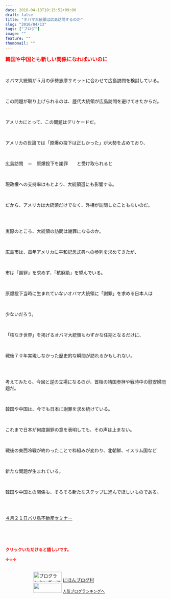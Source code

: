 ```yaml
---
date: 2016-04-13T18:15:52+09:00
draft: false
title: "オバマ大統領は広島訪問するのか"
slug: "2016/04/13"
tags: ["ブログ"]
image: ""
feature: ""
thumbnail: ""
---
```

<p><font color="#ff0000" size="3"><strong>韓国や中国とも新しい関係になればいいのに</strong></font></p><br/><p>オバマ大統領が５月の伊勢志摩サミットに合わせて広島訪問を検討している。<br/></p><br/><p>この問題が取り上げられるのは、歴代大統領が広島訪問を避けてきたからだ。<br/></p><br/><p>アメリカにとって、この問題はデリケードだ。<br/></p><br/><p>アメリカの世論では「原爆の投下は正しかった」が大勢を占めており、<br/></p><br/><p>広島訪問　＝　原爆投下を謝罪　　と受け取られると<br/></p><br/><p>現政権への支持率はもとより、大統領選にも影響する。<br/></p><br/><p>だから、アメリカは大統領だけでなく、外相が訪問したこともないのだ。</p><br/><br/><p>実際のところ、大統領の訪問は謝罪になるのか。<br/></p><br/><p>広島市は、毎年アメリカに平和記念式典への参列を求めてきたが、<br/></p><br/><p>市は「謝罪」を求めず、「核廃絶」を望んでいる。</p><br/><p>原爆投下当時に生まれていないオバマ大統領に「謝罪」を求める日本人は<br/></p><br/><p>少ないだろう。<br/></p><br/><p>「核なき世界」を掲げるオバマ大統領もわずかな任期となるだけに、<br/></p><br/><p>戦後７０年実現しなかった歴史的な瞬間が訪れるかもしれない。</p><br/><br/><p>考えてみたら、今回と逆の立場になるのが、首相の靖国参拝や戦時中の慰安婦問題だ。<br/></p><br/><p>韓国や中国は、今でも日本に謝罪を求め続けている。<br/></p><br/><p>これまで日本が何度謝罪の意を表明しても、その声は止まない。<br/></p><br/><p>戦後の東西冷戦が終わったことで枠組みが変わり、北朝鮮、イスラム国など<br/></p><br/><p>新たな問題が生まれている。<br/></p><br/><p>韓国や中国との関係も、そろそろ新たなステップに進んでほしいものである。</p><br/><br/><p><a href="iin.co.jp" target="_blank">４月２１日バリ島不動産セミナー</a> <a href="iin.co.jp"></a></p><br/><br/><br/><p><font color="#ff0000" size="2"><strong>クリックいただけると嬉しいです。<br/></strong></font></p><p><font color="#ff0000" size="2"><strong>↓↓↓</strong></font></p><p><br/><a href="ranking.html" target="_blank"><img border="0" alt="ブログランキング・にほんブログ村へ" src="data:image/svg+xml;charset=utf-8,%3Csvg%20xmlns%3D%22http%3A%2F%2Fwww.w3.org%2F2000%2Fsvg%22%20title%3D%22Placeholder%20for%20Images%22%20role%3D%22presentation%22%20viewBox%3D%220%200%2088%2031%22%20%2F%3E" width="88" height="31" data-src="https://img-proxy.blog-video.jp/images?url=http%3A%2F%2Fwww.blogmura.com%2Fimg%2Fwww88_31.gif" style="aspect-ratio: auto 88 / 31;"/><noscript><img border="0" alt="ブログランキング・にほんブログ村へ" src="https://img-proxy.blog-video.jp/images?url=http%3A%2F%2Fwww.blogmura.com%2Fimg%2Fwww88_31.gif" width="88" height="31"></noscript></a> <a href="ranking.html" target="_blank">にほんブログ村</a> <br/><a title="人気ブログランキングへ" href="link.php?1804582"><img border="0" src="data:image/svg+xml;charset=utf-8,%3Csvg%20xmlns%3D%22http%3A%2F%2Fwww.w3.org%2F2000%2Fsvg%22%20title%3D%22Placeholder%20for%20Images%22%20role%3D%22presentation%22%20viewBox%3D%220%200%2088%2031%22%20%2F%3E" width="88" height="31" data-src="https://blog.with2.net/img/banner/banner_22.gif" style="aspect-ratio: auto 88 / 31;"/><noscript><img border="0" src="https://blog.with2.net/img/banner/banner_22.gif" width="88" height="31"></noscript></a> <a style="FONT-SIZE: 12px" href="link.php?1804582">人気ブログランキングへ</a> </p>

